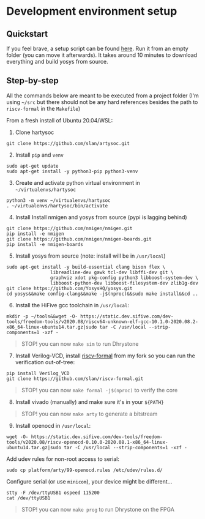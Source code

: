 # Development environment setup

## Quickstart

If you feel brave, a setup script can be found [here](setup.sh). Run it from an empty folder (you can move it afterwards). It takes around 10 minutes to download everything and build yosys from source.

## Step-by-step

All the commands below are meant to be executed from a project folder (I'm using `~/src` but there should not be any hard references besides the path to `riscv-formal` in the `Makefile`)

From a fresh install of Ubuntu 20.04/WSL:

1. Clone hartysoc

```
git clone https://github.com/slan/artysoc.git
```

2. Install `pip` and `venv`

```
sudo apt-get update
sudo apt-get install -y python3-pip python3-venv
```

3. Create and activate python virtual environment in `~/virtualenvs/hartysoc`

```
python3 -m venv ~/virtualenvs/hartysoc
. ~/virtualenvs/hartysoc/bin/activate
```

4. Install Install nmigen and yosys from source (pypi is lagging behind)

```
git clone https://github.com/nmigen/nmigen.git
pip install -e nmigen
git clone https://github.com/nmigen/nmigen-boards.git
pip install -e nmigen-boards
```

5. Install yosys from source (note: install will be in `/usr/local`)

```
sudo apt-get install -y build-essential clang bison flex \
                libreadline-dev gawk tcl-dev libffi-dev git \
                graphviz xdot pkg-config python3 libboost-system-dev \
                libboost-python-dev libboost-filesystem-dev zlib1g-dev
git clone https://github.com/YosysHQ/yosys.git
cd yosys&&make config-clang&&make -j$(nproc)&&sudo make install&&cd ..
```

6. Install the HiFive gcc toolchain in `/usr/local`:

```
mkdir -p ~/tools&&wget -O- https://static.dev.sifive.com/dev-tools/freedom-tools/v2020.08/riscv64-unknown-elf-gcc-10.1.0-2020.08.2-x86_64-linux-ubuntu14.tar.gz|sudo tar -C /usr/local --strip-components=1 -xzf -
```
> STOP! you can now `make sim` to run Dhrystone

7. Install Verilog-VCD, install [riscv-formal](https://github.com/slan/riscv-formal.git) from my fork so you can run the verification out-of-tree:

```
pip install Verilog_VCD
git clone https://github.com/slan/riscv-formal.git
```

> STOP! you can now `make formal -j$(nproc)` to verify the core

8. Install vivado (manually) and make sure it's in your `${PATH}`

> STOP! you can now `make arty` to generate a bitstream

9. Install openocd in `/usr/local`:

```
wget -O- https://static.dev.sifive.com/dev-tools/freedom-tools/v2020.08/riscv-openocd-0.10.0-2020.08.1-x86_64-linux-ubuntu14.tar.gz|sudo tar -C /usr/local --strip-components=1 -xzf -
```

Add udev rules for non-root access to serial:

```
sudo cp platform/arty/99-openocd.rules /etc/udev/rules.d/
```

Configure serial (or use `minicom`), your device might be different...

```
stty -F /dev/ttyUSB1 ospeed 115200
cat /dev/ttyUSB1
```

> STOP! you can now `make prog` to run Dhrystone on the FPGA
